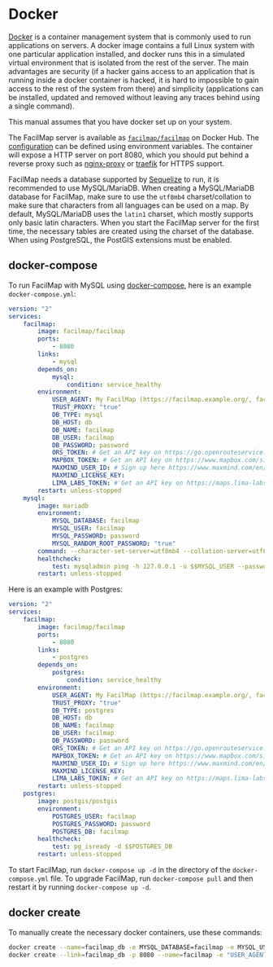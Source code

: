 # Docker

[Docker](https://www.docker.com/) is a container management system that is commonly used to run applications on servers. A docker image contains a full Linux system with one particular application installed, and docker runs this in a simulated virtual environment that is isolated from the rest of the server. The main advantages are security (if a hacker gains access to an application that is running inside a docker container is hacked, it is hard to impossible to gain access to the rest of the system from there) and simplicity (applications can be installed, updated and removed without leaving any traces behind using a single command).

This manual assumes that you have docker set up on your system.

The FacilMap server is available as [`facilmap/facilmap`](https://hub.docker.com/r/facilmap/facilmap/) on Docker Hub. The [configuration](./config.md) can be defined using environment variables. The container will expose a HTTP server on port 8080, which you should put behind a reverse proxy such as [nginx-proxy](https://hub.docker.com/r/jwilder/nginx-proxy) or [traefik](https://traefik.io/traefik/) for HTTPS support.

FacilMap needs a database supported by [Sequelize](https://sequelize.org/master/) to run, it is recommended to use MySQL/MariaDB. When creating a MySQL/MariaDB database for FacilMap, make sure to use the `utf8mb4` charset/collation to make sure that characters from all languages can be used on a map. By default, MySQL/MariaDB uses the `latin1` charset, which mostly supports only basic latin characters. When you start the FacilMap server for the first time, the necessary tables are created using the charset of the database. When using PostgreSQL, the PostGIS extensions must be enabled.

## docker-compose

To run FacilMap with MySQL using [docker-compose](https://docs.docker.com/compose/), here is an example `docker-compose.yml`:

```yaml
version: "2"
services:
	facilmap:
		image: facilmap/facilmap
		ports:
			- 8080
		links:
			- mysql
		depends_on:
			mysql:
				condition: service_healthy
		environment:
			USER_AGENT: My FacilMap (https://facilmap.example.org/, facilmap@example.org)
			TRUST_PROXY: "true"
			DB_TYPE: mysql
			DB_HOST: db
			DB_NAME: facilmap
			DB_USER: facilmap
			DB_PASSWORD: password
			ORS_TOKEN: # Get an API key on https://go.openrouteservice.org/ (needed for routing)
			MAPBOX_TOKEN: # Get an API key on https://www.mapbox.com/signup/ (needed for routing)
			MAXMIND_USER_ID: # Sign up here https://www.maxmind.com/en/geolite2/signup (needed for geoip lookup to show initial map state)
			MAXMIND_LICENSE_KEY:
			LIMA_LABS_TOKEN: # Get an API key on https://maps.lima-labs.com/ (optional, needed for double-resolution tiles)
		restart: unless-stopped
	mysql:
		image: mariadb
		environment:
			MYSQL_DATABASE: facilmap
			MYSQL_USER: facilmap
			MYSQL_PASSWORD: password
			MYSQL_RANDOM_ROOT_PASSWORD: "true"
		command: --character-set-server=utf8mb4 --collation-server=utf8mb4_unicode_ci
		healthcheck:
			test: mysqladmin ping -h 127.0.0.1 -u $$MYSQL_USER --password=$$MYSQL_PASSWORD
		restart: unless-stopped
```

Here is an example with Postgres:

```yaml
version: "2"
services:
	facilmap:
		image: facilmap/facilmap
		ports:
			- 8080
		links:
			- postgres
		depends_on:
			postgres:
				condition: service_healthy
		environment:
			USER_AGENT: My FacilMap (https://facilmap.example.org/, facilmap@example.org)
			TRUST_PROXY: "true"
			DB_TYPE: postgres
			DB_HOST: db
			DB_NAME: facilmap
			DB_USER: facilmap
			DB_PASSWORD: password
			ORS_TOKEN: # Get an API key on https://go.openrouteservice.org/ (needed for routing)
			MAPBOX_TOKEN: # Get an API key on https://www.mapbox.com/signup/ (needed for routing)
			MAXMIND_USER_ID: # Sign up here https://www.maxmind.com/en/geolite2/signup (needed for geoip lookup to show initial map state)
			MAXMIND_LICENSE_KEY:
			LIMA_LABS_TOKEN: # Get an API key on https://maps.lima-labs.com/ (optional, needed for double-resolution tiles)
		restart: unless-stopped
	postgres:
		image: postgis/postgis
		environment:
			POSTGRES_USER: facilmap
			POSTGRES_PASSWORD: password
			POSTGRES_DB: facilmap
		healthcheck:
			test: pg_isready -d $$POSTGRES_DB
		restart: unless-stopped
```

To start FacilMap, run `docker-compose up -d` in the directory of the `docker-compose.yml` file. To upgrade FacilMap, run `docker-compose pull` and then restart it by running `docker-compose up -d`.

## docker create

To manually create the necessary docker containers, use these commands:

```bash
docker create --name=facilmap_db -e MYSQL_DATABASE=facilmap -e MYSQL_USER=facilmap -e MYSQL_PASSWORD=password -e MYSQL_RANDOM_ROOT_PASSWORD=true --restart=unless-stopped mariadb --character-set-server=utf8mb4 --collation-server=utf8mb4_unicode_ci
docker create --link=facilmap_db -p 8080 --name=facilmap -e "USER_AGENT=My FacilMap (https://facilmap.example.org/, facilmap@example.org)" -e TRUST_PROXY=true -e DB_TYPE=mysql -e DB_HOST=facilmap_db -e DB_NAME=facilmap -e DB_USER=facilmap -e DB_PASSWORD=facilmap -e ORS_TOKEN= -e MAPBOX_TOKEN= -e MAXMIND_USER_ID= -e MAXMIND_LICENSE_KEY= -e LIMA_LABS_TOKEN= --restart=unless-stopped facilmap/facilmap
```